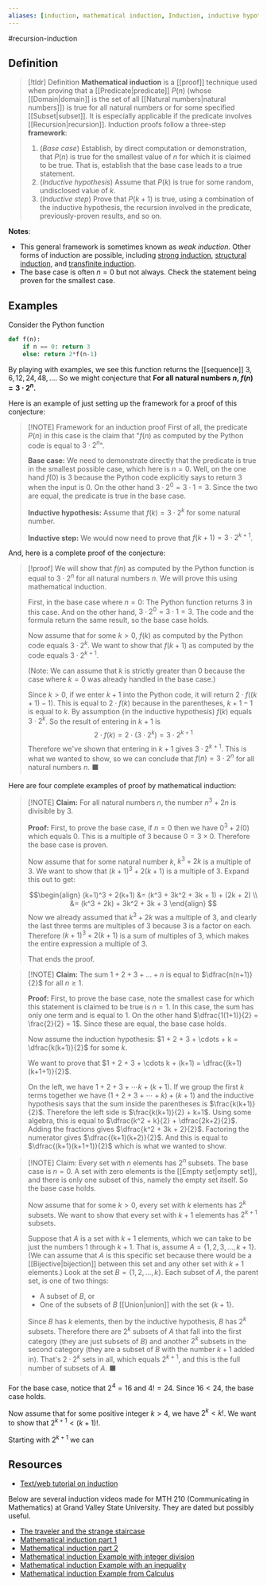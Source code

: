 ```yaml
---
aliases: [induction, mathematical induction, Induction, inductive hypothesis]
--- 
```


#recursion-induction 

## Definition 

> [!tldr] Definition
> **Mathematical induction** is a [[proof]] technique used when proving that a [[Predicate|predicate]] $P(n)$ (whose [[Domain|domain]] is the set of all [[Natural numbers|natural numbers]]) is true for all natural numbers or for some specified [[Subset|subset]]. It is especially applicable if the predicate involves [[Recursion|recursion]]. Induction proofs follow a three-step **framework**: 
> 1. (*Base case*) Establish, by direct computation or demonstration, that $P(n)$ is true for the smallest value of $n$ for which it is claimed to be true. That is, establish that the base case leads to a true statement.  
> 2. (*Inductive hypothesis*) Assume that $P(k)$ is true for some random, undisclosed value of $k$. 
> 3. (*Inductive step*) Prove that $P(k+1)$ is true, using a combination of the inductive hypothesis, the recursion involved in the predicate, previously-proven results, and so on. 

**Notes**: 
- This general framework is sometimes known as *weak induction*. Other forms of induction are possible, including [strong induction](https://ocw.mit.edu/courses/6-042j-mathematics-for-computer-science-fall-2010/resources/lecture-3-strong-induction/), [structural induction](https://www.cs.umd.edu/class/summer2016/cmsc250/files/slides/structuralInduction.pdf), and [transfinite induction](https://mathworld.wolfram.com/TransfiniteInduction.html). 
- The base case is often $n = 0$ but not always. Check the statement being proven for the smallest case.

## Examples 

Consider the Python function
```python
def f(n): 
	if n == 0: return 3
	else: return 2*f(n-1)
```

By playing with examples, we see this function returns the [[sequence]] $3, 6, 12, 24, 48, \dots$. So we might conjecture that **For all natural numbers $n$, $f(n) = 3 \cdot 2^n$.** 

Here is an example of just setting up the framework for a proof of this conjecture: 

> [!NOTE] Framework for an induction proof
> First of all, the predicate $P(n)$ in this case is the claim that "$f(n)$ as computed by the Python code is equal to $3 \cdot 2^n$". 
> 
> **Base case:** We need to demonstrate directly that the predicate is true in the smallest possible case, which here is $n=0$. Well, on the one hand $f(0)$ is 3 because the Python code explicitly says to return 3 when the input is 0. On the other hand $3 \cdot 2^0 = 3 \cdot 1 = 3$. Since the two are equal, the predicate is true in the base case. 
> 
> **Inductive hypothesis:** Assume that $f(k) = 3 \cdot 2^k$ for some natural number. 
> 
> **Inductive step:** We would now need to prove that $f(k+1) = 3 \cdot 2^{k+1}$. 

And, here is a complete proof of the conjecture: 

> [!proof]
> We will show that $f(n)$ as computed by the Python function is equal to $3 \cdot 2^n$ for all natural numbers $n$. We will prove this using mathematical induction. 
> 
> First, in the base case where $n=0$: The Python function returns $3$ in this case. And on the other hand, $3 \cdot 2^0 = 3 \cdot 1 = 3$. The code and the formula return the same result, so the base case holds. 
> 
> Now assume that for some $k > 0$, $f(k)$ as computed by the Python code equals $3 \cdot 2^k$. We want to show that $f(k+1)$ as computed by the code equals $3 \cdot 2^{k+1}$. 
> 
> (Note: We can assume that $k$ is strictly greater than $0$ because the case where $k=0$ was already handled in the base case.)
> 
> Since $k > 0$, if we enter $k+1$ into the Python code, it will return $2 \cdot f((k+1)-1)$. This is equal to $2 \cdot f(k)$ because in the parentheses, $k+1-1$ is equal to $k$. By assumption (in the inductive hypothesis) $f(k)$ equals $3 \cdot 2^k$. So the result of entering in $k+1$ is 
> $$2 \cdot f(k) = 2 \cdot \left( 3 \cdot 2^k\right) = 3 \cdot 2^{k+1}$$
> Therefore we've shown that entering in $k+1$ gives $3 \cdot 2^{k+1}$. This is what we wanted to show, so we can conclude that $f(n) = 3 \cdot 2^n$ for all natural numbers $n$. ⬛

Here are four complete examples of proof by mathematical induction: 

> [!NOTE] **Claim:** For all natural numbers $n$, the number $n^3 + 2n$ is divisible by $3$. 
> 
> **Proof:** First, to prove the base case, if $n=0$ then we have $0^3 + 2(0)$ which equals $0$. This is a multiple of $3$ because $0 = 3 \times 0$. Therefore the base case is proven. 
> 
> Now assume that for some natural number $k$, $k^3 + 2k$ is a multiple of 3. We want to show that $(k+1)^3 + 2(k+1)$ is a multiple of 3. Expand this out to get: 
> 
> $$\begin{align}
> (k+1)^3 + 2(k+1) &= (k^3 + 3k^2 + 3k + 1) + (2k + 2) \\
>    &= (k^3 + 2k) + 3k^2 + 3k + 3
> \end{align}
> $$
> Now we already assumed that $k^3 + 2k$ was a multiple of 3, and clearly the last three terms are multiples of 3 because 3 is a factor on each. Therefore $(k+1)^3 + 2(k+1)$ is a sum of multiples of 3, which makes the entire expression a multiple of 3. 
> 
> That ends the proof.   

> [!NOTE] **Claim:** The sum $1 + 2 + 3 + \dots + n$ is equal to $\dfrac{n(n+1)}{2}$ for all $n \geq 1$. 
> 
> **Proof:** First, to prove the base case, note the smallest case for which this statement is claimed to be true is $n=1$. In this case, the sum has only one term and is equal to $1$. On the other hand $\dfrac{1(1+1)}{2} = \frac{2}{2} = 1$. Since these are equal, the base case holds. 
> 
> Now assume the induction hypothesis: $1 + 2 + 3 + \cdots + k = \dfrac{k(k+1)}{2}$ for some $k$. 
> 
> We want to prove that $1 + 2 + 3 + \cdots k + (k+1) = \dfrac{(k+1)(k+1+1)}{2}$. 
> 
> On the left, we have $1 + 2 + 3 + \cdots k + (k+1)$. If we group the first $k$ terms together we have $(1 + 2 + 3 + \cdots + k) + (k+1)$ and the inductive hypothesis says that the sum inside the parentheses is $\frac{k(k+1)}{2}$. Therefore the left side is $\frac{k(k+1)}{2} + k+1$. Using some algebra, this is equal to $\dfrac{k^2 + k}{2} + \dfrac{2k+2}{2}$. Adding the fractions gives $\dfrac{k^2 + 3k + 2}{2}$. Factoring the numerator gives $\dfrac{(k+1)(k+2)}{2}$. And this is equal to $\dfrac{(k+1)(k+1+1)}{2}$ which is what we wanted to show. 
> 


> [!NOTE] Claim: Every set with $n$ elements has $2^n$ subsets. 
> The base case is $n=0$. A set with zero elements is the [[Empty set|empty set]], and there is only one subset of this, namely the empty set itself. So the base case holds. 
> 
> Now assume that for some $k > 0$, every set with $k$ elements has $2^k$ subsets. We want to show that every set with $k+1$ elements has $2^{k+1}$ subsets. 
> 
> Suppose that $A$ is a set with $k+1$ elements, which we can take to be just the numbers $1$ through $k+1$. That is, assume $A = \{1, 2, 3, \dots, k+1\}$.  (We can assume that $A$ is this specific set because there would be a [[Bijective|bijection]] between this set and any other set with $k+1$ elements.)  Look at the set $B = \{1, 2, \dots, k\}$. Each subset of $A$, the parent set, is one of two things: 
> 
> - A subset of $B$, or 
> - One of the subsets of $B$ [[Union|union]] with the set $\{k+1\}$. 
> 
> Since $B$ has $k$ elements, then by the inductive hypothesis, $B$ has $2^k$ subsets. Therefore there are $2^k$ subsets of $A$ that fall into the first category (they are just subsets of $B$) and another $2^k$ subsets in the second category (they are a subset of $B$ with the number $k+1$ added in). That's $2 \cdot 2^k$ sets in all, which equals $2^{k+1}$, and this is the full number of subsets of $A$.  ⬛

For the base case, notice that $2^4 = 16$ and $4! = 24$. Since $16 < 24$, the base case holds. 

Now assume that for some positive integer $k > 4$, we have $2^k < k!$. We want to show that $2^{k+1} < (k+1)!$. 

Starting with $2^{k+1}$ we can 


## Resources 

* [Text/web tutorial on induction](https://hackmd.io/QtgTZTnRQkeQYoe8BObF4A?view)

Below are several induction videos made for MTH 210 (Communicating in Mathematics) at Grand Valley State University. They are dated but possibly useful. 

- [The traveler and the strange staircase](https://www.youtube.com/watch?v=9LwAtbXSB3A&list=PL2419488168AE7001&index=51&pp=iAQB)
- [Mathematical induction part 1](https://www.youtube.com/watch?v=JTj6ID4-084&list=PL2419488168AE7001&index=52&pp=iAQB)
- [Mathematical induction part 2](https://www.youtube.com/watch?v=1H0gg3fMYVA&list=PL2419488168AE7001&index=53&pp=iAQB)
- [Mathematical induction Example with integer division](https://www.youtube.com/watch?v=ayX6PxB3z40&list=PL2419488168AE7001&index=54&pp=iAQB)
- [Mathematical induction Example with an inequality](https://www.youtube.com/watch?v=upzROTcbAnk&list=PL2419488168AE7001&index=55&pp=iAQB)
- [Mathematical induction Example from Calculus](https://www.youtube.com/watch?v=GQ9fUZxmN8I&list=PL2419488168AE7001&index=56&pp=iAQB)
